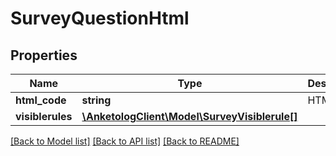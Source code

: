 # SurveyQuestionHtml

## Properties
Name | Type | Description | Notes
------------ | ------------- | ------------- | -------------
**html_code** | **string** | HTML-код | 
**visiblerules** | [**\AnketologClient\Model\SurveyVisiblerule[]**](SurveyVisiblerule.md) |  | 

[[Back to Model list]](../README.md#documentation-for-models) [[Back to API list]](../README.md#documentation-for-api-endpoints) [[Back to README]](../README.md)


